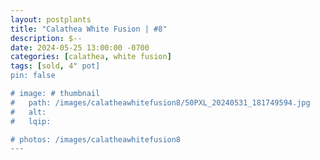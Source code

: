 ```yaml
---
layout: postplants
title: "Calathea White Fusion | #8"
description: $--
date: 2024-05-25 13:00:00 -0700
categories: [calathea, white fusion]
tags: [sold, 4" pot]
pin: false

# image: # thumbnail
#   path: /images/calatheawhitefusion8/50PXL_20240531_181749594.jpg
#   alt:
#   lqip:

# photos: /images/calatheawhitefusion8
---
```


